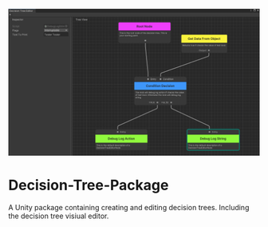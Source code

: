 ![banner](Docs~/Resources/Banner.png)

# Decision-Tree-Package

A Unity package containing creating and editing decision trees. Including the decision tree visiual editor.
